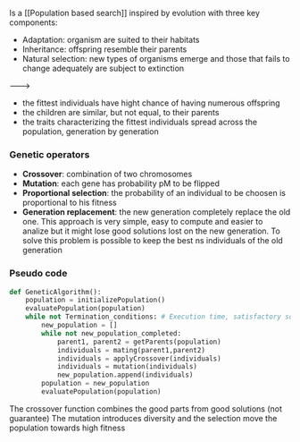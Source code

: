 Is a [[Population based search]] inspired by evolution with three key components:
- Adaptation: organism are suited to their habitats
- Inheritance: offspring resemble their parents
- Natural selection: new types of organisms emerge and those that fails to change adequately are subject to extinction

--->

- the fittest individuals have hight chance of having numerous offspring
- the children are similar, but not equal, to their parents
- the traits characterizing the fittest individuals spread across the population, generation by generation


### Genetic operators
- **Crossover**: combination of two chromosomes
- **Mutation**: each gene has probability pM to be flipped
- **Proportional selection**: the probability of an individual to be choosen is proportional to his fitness
- **Generation replacement**: the new generation completely replace the old one. This approach is very simple, easy to compute and easier to analize but it might lose good solutions lost on the new generation. To solve this problem is possible to keep the best ns individuals of the old generation

### Pseudo code
```python
def GeneticAlgorithm():
	population = initializePopulation()
	evaluatePopulation(population)
	while not Termination_conditions: # Execution time, satisfactory soltion(s), stagnation
		new_population = []
		while not new_population_completed:
			parent1, parent2 = getParents(population)
			individuals = mating(parent1,parent2)
			individuals = applyCrossover(individuals)
			individuals = mutation(individuals)
			new_population.append(individuals)
		population = new_population
		evaluatePopulation(population)
```

The crossover function combines the good parts from good solutions (not guarantee)
The mutation introduces diversity and the selection move the population towards high fitness